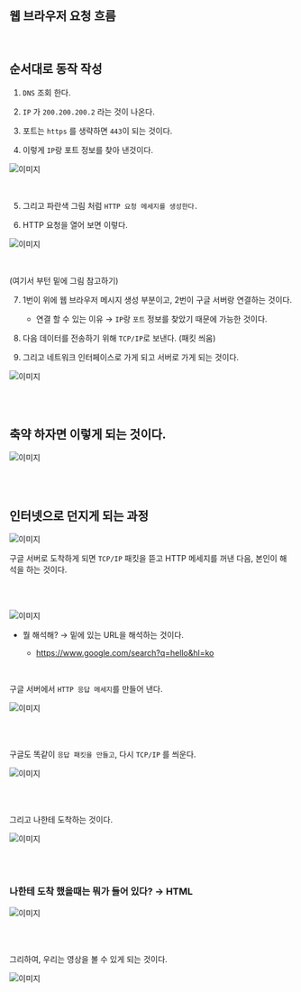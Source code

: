 ## 웹 브라우저 요청 흐름

<br/>

## 순서대로 동작 작성

1. `DNS` 조회 한다.

2. `IP` 가 `200.200.200.2` 라는 것이 나온다.

3. 포트는 `https` 를 생략하면 `443`이 되는 것이다.

4. 이렇게 `IP`랑 포트 정보를 찾아 낸것이다.

![이미지](/programming/img/입문570.PNG)


<br/>

5. 그리고 파란색 그림 처럼 `HTTP 요청 메세지를 생성한다.`

6. HTTP 요청을 열어 보면 이렇다.

![이미지](/programming/img/입문571.PNG)

<br/>

(여기서 부턴 밑에 그림 참고하기)

7. 1번이 위에 웹 브라우저 메시지 생성 부분이고, 2번이 구글 서버랑 연결하는 것이다. 

    - 연결 할 수 있는 이유 → `IP`랑 `포트` 정보를 찾았기 때문에 가능한 것이다.

8. 다음 데이터를 전송하기 위해 `TCP/IP`로 보낸다. (패킷 씌움)

9. 그리고 네트워크 인터페이스로 가게 되고 서버로 가게 되는 것이다.

![이미지](/programming/img/입문572.PNG)

<br/><br/>

## 축약 하자면 이렇게 되는 것이다.

![이미지](/programming/img/입문573.PNG)

<br/><br/>

## 인터넷으로 던지게 되는 과정

![이미지](/programming/img/입문574.PNG)



구글 서버로 도착하게 되면 `TCP/IP` 패킷을 뜯고 HTTP 메세지를 꺼낸 다음, 본인이 해석을 하는 것이다.

<br/><br/>

![이미지](/programming/img/입문575.PNG)

- 뭘 해석해? → 밑에 있는 URL을 해석하는 것이다.

    - https://www.google.com/search?q=hello&hl=ko

<br/>

구글 서버에서 `HTTP 응답 메세지`를 만들어 낸다.



![이미지](/programming/img/입문576.PNG)


<br/><br/>

구글도 똑같이 `응답 패킷을 만들고`, 다시 `TCP/IP` 를 씌운다.

![이미지](/programming/img/입문577.PNG)

<br/><br/>

그리고 나한테 도착하는 것이다.

![이미지](/programming/img/입문578.PNG)

<br/><br/>

### 나한테 도착 했을때는 뭐가 들어 있다? → HTML

![이미지](/programming/img/입문579.PNG)

<br/><br/>

그리하여, 우리는 영상을 볼 수 있게 되는 것이다.

![이미지](/programming/img/입문580.PNG)
